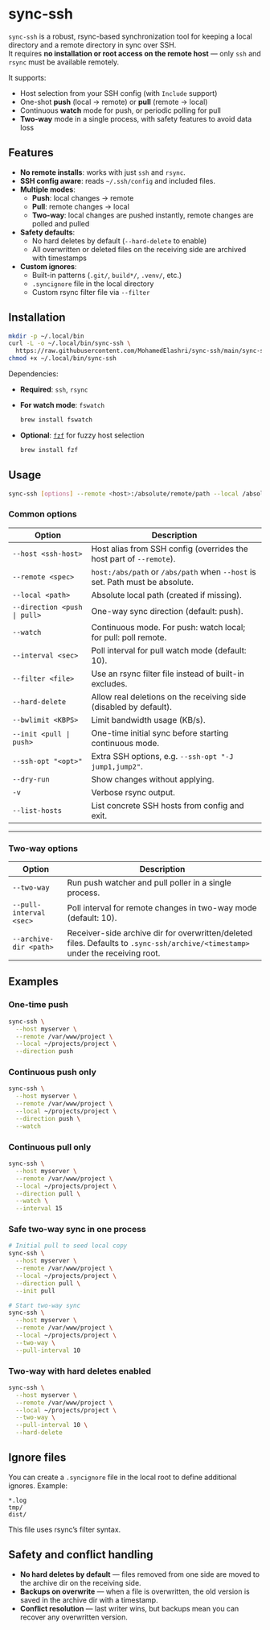 # sync-ssh

`sync-ssh` is a robust, rsync-based synchronization tool for keeping a local directory and a remote directory in sync over SSH.  
It requires **no installation or root access on the remote host** — only `ssh` and `rsync` must be available remotely.  

It supports:
- Host selection from your SSH config (with `Include` support)
- One-shot **push** (local → remote) or **pull** (remote → local)
- Continuous **watch** mode for push, or periodic polling for pull
- **Two-way** mode in a single process, with safety features to avoid data loss



## Features

- **No remote installs**: works with just `ssh` and `rsync`.
- **SSH config aware**: reads `~/.ssh/config` and included files.
- **Multiple modes**:
  - **Push**: local changes → remote
  - **Pull**: remote changes → local
  - **Two-way**: local changes are pushed instantly, remote changes are polled and pulled
- **Safety defaults**:
  - No hard deletes by default (`--hard-delete` to enable)
  - All overwritten or deleted files on the receiving side are archived with timestamps
- **Custom ignores**:
  - Built-in patterns (`.git/`, `build*/`, `.venv/`, etc.)
  - `.syncignore` file in the local directory
  - Custom rsync filter file via `--filter`



## Installation

```bash
mkdir -p ~/.local/bin
curl -L -o ~/.local/bin/sync-ssh \
  https://raw.githubusercontent.com/MohamedElashri/sync-ssh/main/sync-ssh
chmod +x ~/.local/bin/sync-ssh
````

Dependencies:

* **Required**: `ssh`, `rsync`
* **For watch mode**: `fswatch`

  ```bash
  brew install fswatch
  ```
* **Optional**: [`fzf`](https://github.com/junegunn/fzf) for fuzzy host selection

  ```bash
  brew install fzf
  ```


## Usage

```bash
sync-ssh [options] --remote <host>:/absolute/remote/path --local /absolute/local/path
```

### Common options

| Option                       | Description                                                                  |
| ---------------------------- | ---------------------------------------------------------------------------- |
| `--host <ssh-host>`          | Host alias from SSH config (overrides the host part of `--remote`).          |
| `--remote <spec>`            | `host:/abs/path` or `/abs/path` when `--host` is set. Path must be absolute. |
| `--local <path>`             | Absolute local path (created if missing).                                    |
| `--direction <push \| pull>` | One-way sync direction (default: push).                                      |
| `--watch`                    | Continuous mode. For push: watch local; for pull: poll remote.               |
| `--interval <sec>`           | Poll interval for pull watch mode (default: 10).                             |
| `--filter <file>`            | Use an rsync filter file instead of built-in excludes.                       |
| `--hard-delete`              | Allow real deletions on the receiving side (disabled by default).            |
| `--bwlimit <KBPS>`           | Limit bandwidth usage (KB/s).                                                |
| `--init <pull \| push>`      | One-time initial sync before starting continuous mode.                       |
| `--ssh-opt "<opt>"`          | Extra SSH options, e.g. `--ssh-opt "-J jump1,jump2"`.                        |
| `--dry-run`                  | Show changes without applying.                                               |
| `-v`                         | Verbose rsync output.                                                        |
| `--list-hosts`               | List concrete SSH hosts from config and exit.                                |

---

### Two-way options

| Option                  | Description                                                                                                                    |
| ----------------------- | ------------------------------------------------------------------------------------------------------------------------------ |
| `--two-way`             | Run push watcher and pull poller in a single process.                                                                          |
| `--pull-interval <sec>` | Poll interval for remote changes in two-way mode (default: 10).                                                                |
| `--archive-dir <path>`  | Receiver-side archive dir for overwritten/deleted files. Defaults to `.sync-ssh/archive/<timestamp>` under the receiving root. |


## Examples

### One-time push

```bash
sync-ssh \
  --host myserver \
  --remote /var/www/project \
  --local ~/projects/project \
  --direction push
```

### Continuous push only

```bash
sync-ssh \
  --host myserver \
  --remote /var/www/project \
  --local ~/projects/project \
  --direction push \
  --watch
```

### Continuous pull only

```bash
sync-ssh \
  --host myserver \
  --remote /var/www/project \
  --local ~/projects/project \
  --direction pull \
  --watch \
  --interval 15
```

### Safe two-way sync in one process

```bash
# Initial pull to seed local copy
sync-ssh \
  --host myserver \
  --remote /var/www/project \
  --local ~/projects/project \
  --direction pull \
  --init pull

# Start two-way sync
sync-ssh \
  --host myserver \
  --remote /var/www/project \
  --local ~/projects/project \
  --two-way \
  --pull-interval 10
```

### Two-way with hard deletes enabled

```bash
sync-ssh \
  --host myserver \
  --remote /var/www/project \
  --local ~/projects/project \
  --two-way \
  --pull-interval 10 \
  --hard-delete
```



## Ignore files

You can create a `.syncignore` file in the local root to define additional ignores. Example:

```
*.log
tmp/
dist/
```

This file uses rsync’s filter syntax.



## Safety and conflict handling

* **No hard deletes by default** — files removed from one side are moved to the archive dir on the receiving side.
* **Backups on overwrite** — when a file is overwritten, the old version is saved in the archive dir with a timestamp.
* **Conflict resolution** — last writer wins, but backups mean you can recover any overwritten version.
